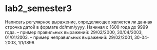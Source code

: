 # lab2_semester3
Написать регулярное выражение, определяющее является ли данная строчка датой в формате dd/mm/yyyy. Начиная с 1600 года до 9999 года. – пример правильных выражений: 29/02/2000, 30/04/2003, 01/01/2003. – пример неправильных выражений: 29/02/2001, 30-04-2003, 1/1/1899.
